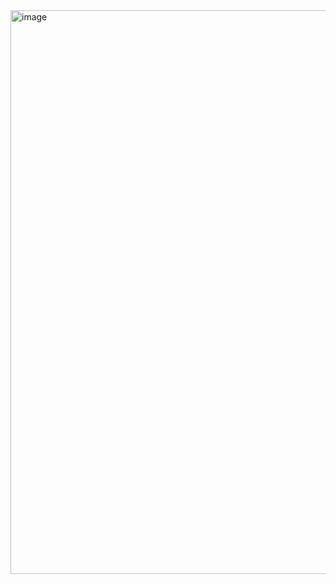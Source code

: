 <img width="1686" height="902" alt="image" src="https://github.com/user-attachments/assets/0ffadf5e-c786-472a-8e67-4275e961c401" />
